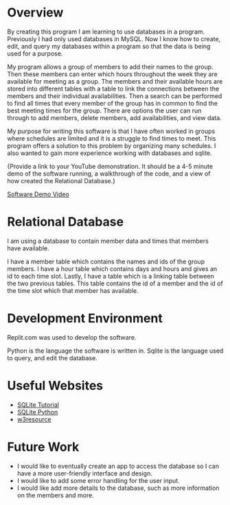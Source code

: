 # Overview

By creating this program I am learning to use databases in a program. Previously I had only used databases in MySQL. Now I know how to create, edit, and query my databases within a program so that the data is being used for a purpose.

My program allows a group of members to add their names to the group. Then these members can enter which hours throughout the week they are available for meeting as a group. The members and their available hours are stored into different tables with a table to link the connections between the members and their individual availabilities. Then a search can be performed to find all times that every member of the group has in common to find the best meeting times for the group. There are options the user can run through to add members, delete members, add availabilities, and view data.

My purpose for writing this software is that I have often worked in groups where schedules are limited and it is a struggle to find times to meet. This program offers a solution to this problem by organizing many schedules. I also wanted to gain more experience working with databases and sqlite.

{Provide a link to your YouTube demonstration.  It should be a 4-5 minute demo of the software running, a walkthrough of the code, and a view of how created the Relational Database.}

[Software Demo Video](http://youtube.link.goes.here)

# Relational Database

I am using a database to contain member data and times that members have available.

I have a member table which contains the names and ids of the group members. I have a hour table which contains days and hours and gives an id to each time slot. Lastly, I have a table which is a linking table between the two previous tables. This table contains the id of a member and the id of the time slot which that member has available.

# Development Environment

Replit.com was used to develop the software.

Python is the language the software is written in.
Sqlite is the language used to query, and edit the database.

# Useful Websites

* [SQLite Tutorial](https://www.sqlitetutorial.net/)
* [SQLite Python](https://www.tutorialspoint.com/sqlite/sqlite_python.htm)
* [w3resource](https://www.w3resource.com/sqlite/index.php)

# Future Work

* I would like to eventually create an app to access the database so I can have a more user-friendly interface and design.
* I would like to add some error handling for the user input.
* I would like add more details to the database, such as more information on the members and more.